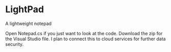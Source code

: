 # LightPad
A lightweight notepad

Open Notepad.cs if you just want to look at the code.
Download the zip for the Visual Studio file.
I plan to connect this to cloud services for further data security.
